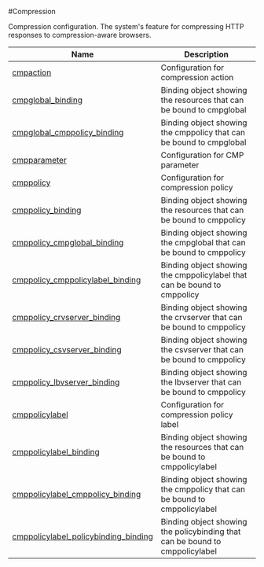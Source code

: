 #Compression

Compression configuration. The system's feature for compressing HTTP responses to compression-aware browsers.


<table><thead><tr><th>Name</th><th>Description</th></tr></thead><tbody><tr><td><a href="../../../configuration/compression/cmpaction/cmpaction">cmpaction</a></td><td>Configuration for compression action</td><tr><tr><td><a href="../../../configuration/compression/cmpglobal_binding/cmpglobal_binding">cmpglobal_binding</a></td><td>Binding object showing the resources that can be bound to cmpglobal</td><tr><tr><td><a href="../../../configuration/compression/cmpglobal_cmppolicy_binding/cmpglobal_cmppolicy_binding">cmpglobal_cmppolicy_binding</a></td><td>Binding object showing the cmppolicy that can be bound to cmpglobal</td><tr><tr><td><a href="../../../configuration/compression/cmpparameter/cmpparameter">cmpparameter</a></td><td>Configuration for CMP parameter</td><tr><tr><td><a href="../../../configuration/compression/cmppolicy/cmppolicy">cmppolicy</a></td><td>Configuration for compression policy</td><tr><tr><td><a href="../../../configuration/compression/cmppolicy_binding/cmppolicy_binding">cmppolicy_binding</a></td><td>Binding object showing the resources that can be bound to cmppolicy</td><tr><tr><td><a href="../../../configuration/compression/cmppolicy_cmpglobal_binding/cmppolicy_cmpglobal_binding">cmppolicy_cmpglobal_binding</a></td><td>Binding object showing the cmpglobal that can be bound to cmppolicy</td><tr><tr><td><a href="../../../configuration/compression/cmppolicy_cmppolicylabel_binding/cmppolicy_cmppolicylabel_binding">cmppolicy_cmppolicylabel_binding</a></td><td>Binding object showing the cmppolicylabel that can be bound to cmppolicy</td><tr><tr><td><a href="../../../configuration/compression/cmppolicy_crvserver_binding/cmppolicy_crvserver_binding">cmppolicy_crvserver_binding</a></td><td>Binding object showing the crvserver that can be bound to cmppolicy</td><tr><tr><td><a href="../../../configuration/compression/cmppolicy_csvserver_binding/cmppolicy_csvserver_binding">cmppolicy_csvserver_binding</a></td><td>Binding object showing the csvserver that can be bound to cmppolicy</td><tr><tr><td><a href="../../../configuration/compression/cmppolicy_lbvserver_binding/cmppolicy_lbvserver_binding">cmppolicy_lbvserver_binding</a></td><td>Binding object showing the lbvserver that can be bound to cmppolicy</td><tr><tr><td><a href="../../../configuration/compression/cmppolicylabel/cmppolicylabel">cmppolicylabel</a></td><td>Configuration for compression policy label</td><tr><tr><td><a href="../../../configuration/compression/cmppolicylabel_binding/cmppolicylabel_binding">cmppolicylabel_binding</a></td><td>Binding object showing the resources that can be bound to cmppolicylabel</td><tr><tr><td><a href="../../../configuration/compression/cmppolicylabel_cmppolicy_binding/cmppolicylabel_cmppolicy_binding">cmppolicylabel_cmppolicy_binding</a></td><td>Binding object showing the cmppolicy that can be bound to cmppolicylabel</td><tr><tr><td><a href="../../../configuration/compression/cmppolicylabel_policybinding_binding/cmppolicylabel_policybinding_binding">cmppolicylabel_policybinding_binding</a></td><td>Binding object showing the policybinding that can be bound to cmppolicylabel</td><tr></tbody></table>
